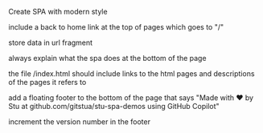 Create SPA with modern style

include a back to home link at the top of pages which goes to "/"

store data in url fragment

always explain what the spa does at the bottom of the page

the file /index.html should include links to the html pages and descriptions of the pages it refers to

add a floating footer to the bottom of the page that says "Made with ❤️ by Stu at github.com/gitstua/stu-spa-demos using GitHub Copilot"

increment the version number in the footer